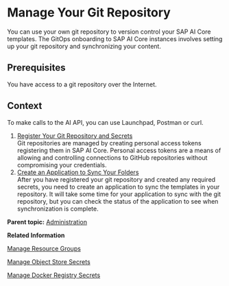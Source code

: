 <!-- loio2cd299632c194b44bf25b4726217fbb9 -->

# Manage Your Git Repository

You can use your own git repository to version control your SAP AI Core templates. The GitOps onboarding to SAP AI Core instances involves setting up your git repository and synchronizing your content.



<a name="loio2cd299632c194b44bf25b4726217fbb9__section_s3p_byx_lvb"/>

## Prerequisites

You have access to a git repository over the Internet.



<a name="loio2cd299632c194b44bf25b4726217fbb9__section_u1k_gyx_lvb"/>

## Context

To make calls to the AI API, you can use Launchpad, Postman or curl.

1.  [Register Your Git Repository and Secrets](register-your-git-repository-and-secrets-b668176.md "Git repositories are managed by creating personal access tokens registering them in SAP AI
									Core. Personal access tokens are a means of allowing and controlling
		connections to GitHub repositories without compromising your credentials.")  
Git repositories are managed by creating personal access tokens registering them in SAP AI Core. Personal access tokens are a means of allowing and controlling connections to GitHub repositories without compromising your credentials.
2.  [Create an Application to Sync Your Folders](create-an-application-to-sync-your-folders-80dbecf.md "After you have registered your git repository and created any required secrets, you need to create an application to sync the templates in
		your repository. It will take some time for your application to sync with the git repository, but you can check the status of the application
		to see when synchronization is complete.")  
After you have registered your git repository and created any required secrets, you need to create an application to sync the templates in your repository. It will take some time for your application to sync with the git repository, but you can check the status of the application to see when synchronization is complete.

**Parent topic:** [Administration](administration-7937fc1.md "Creating secrets for your tools, means that you can connect external programs and tools without compromising your account. The tools can be used to incorporate version control, cloud storage and portable containers.")

**Related Information**  


[Manage Resource Groups](manage-resource-groups-8aae6cb.md "A resource group represents a unique workspace environment, where users can create or add entities such as configurations, executions, deployments, and artifacts.")

[Manage Object Store Secrets](manage-object-store-secrets-f10b532.md "Connect SAP AI Core to a cloud object store and manage access using an object store secret. The connected storage is used as storage for your dataset, models and other cache files of the Metaflow Library for SAP AI Core.")

[Manage Docker Registry Secrets](manage-docker-registry-secrets-c5445c4.md "Docker facilitates the packaging and running of an application in a remote container. Connect SAP AI Core to a Docker repository and manage access using a Docker registry secret.")

